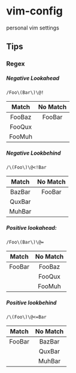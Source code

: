 # vim-config
personal vim settings

## Tips

### Regex

##### Negative Lookahead

```vim
/Foo\(Bar\)\@!
```

| Match  | No Match |
|:------:|:--------:|
| FooBaz |  FooBar  |
| FooQux |          |
| FooMuh |          |


##### Negative Lookbehind

```vim
/\(Foo\)\@<!Bar
```

| Match  | No Match |
|:------:|:--------:|
| BazBar |  FooBar  |
| QuxBar |          |
| MuhBar |          |

##### Positive lookahead:

```vim
/Foo\(Bar\)\@=
```

| Match  | No Match |
|:------:|:--------:|
| FooBar |  FooBaz  |
|        |  FooQux  |
|        |  FooMuh  |

##### Positive lookbehind

```vim
/\(Foo\)\@<=Bar
```

| Match  | No Match |
|:------:|:--------:|
| FooBar |  BazBar  |
|        |  QuxBar  |
|        |  MuhBar  |
